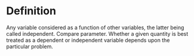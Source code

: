 # Definition

Any variable considered as a function of other variables, the latter
being called independent. Compare parameter. Whether a given quantity is
best treated as a dependent or independent variable depends upon the
particular problem.
